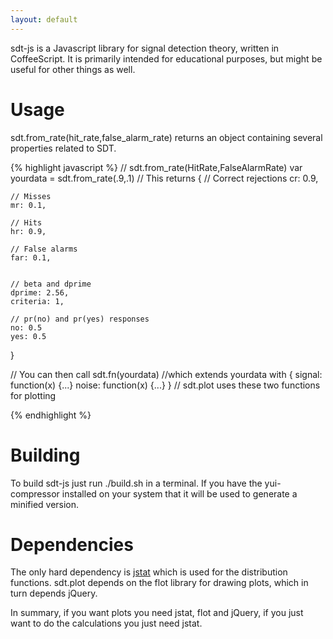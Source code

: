```yaml
---
layout: default
---
```


<div id="graph1">
</div>

<script>
function jq_ready() {
    var g = $("#graph1");
    sdt.plot(g,sdt.fn(sdt.from_rate(0.9,0.1)));
}
</script>

sdt-js is a Javascript library for signal detection theory, written in
CoffeeScript. It is primarily intended for educational purposes, but
might be useful for other things as well.


Usage
=====
sdt.from_rate(hit_rate,false_alarm_rate) returns an object containing
several properties related to SDT. 

{% highlight javascript %}
// sdt.from_rate(HitRate,FalseAlarmRate)
var yourdata = sdt.from_rate(.9,.1)
// This returns
{
    // Correct rejections
    cr: 0.9,

    // Misses 
    mr: 0.1,

    // Hits
    hr: 0.9,

    // False alarms
    far: 0.1,


    // beta and dprime
    dprime: 2.56,
    criteria: 1,

    // pr(no) and pr(yes) responses
    no: 0.5
    yes: 0.5
}

// You can then call
sdt.fn(yourdata) //which extends yourdata with
{
        signal: function(x) {...}
        noise: function(x) {...}
}
// sdt.plot uses these two functions for plotting

{% endhighlight %}



Building
========

To build sdt-js just run ./build.sh in a terminal. If you have the
yui-compressor installed on your system that it will be used to
generate a minified version.


Dependencies
============
The only hard dependency is [jstat](https://github.com/jstat/jstat)
which is used for the distribution functions. sdt.plot depends on
the flot library for drawing plots, which in turn depends jQuery.

In summary, if you want plots you need jstat, flot and jQuery, if
you just want to do the calculations you just need jstat.
